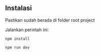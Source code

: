 ## Instalasi

Pastikan sudah berada di folder root project


Jalankan perintah ini:


```npm install```

```npm run dev```